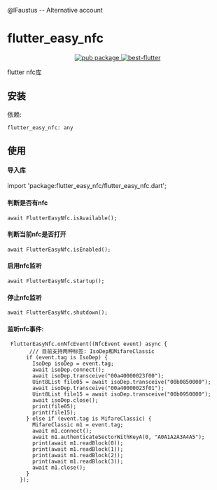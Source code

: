 @lFaustus -- Alternative account

# flutter_easy_nfc

<p align="center">
    <a href="https://pub.dartlang.org/packages/flutter_easy_nfc">
        <img src="https://img.shields.io/pub/v/flutter_easy_nfc.svg" alt="pub package" />
    </a>
    <a target="_blank" href="https://shang.qq.com/wpa/qunwpa?idkey=a71a2504cda4cc9ace3320f2dc588bdae928abc671e903463caeb71ec9302c2c"><img border="0" src="https://pub.idqqimg.com/wpa/images/group.png" alt="best-flutter" title="best-flutter"></a>
</p>

flutter nfc库

## 安装

依赖:

```
flutter_easy_nfc: any
```

## 使用


#### 导入库

import 'package:flutter_easy_nfc/flutter_easy_nfc.dart';

#### 判断是否有nfc

```
await FlutterEasyNfc.isAvailable();
```

#### 判断当前nfc是否打开

```
await FlutterEasyNfc.isEnabled();
```

#### 启用nfc监听

```
await FlutterEasyNfc.startup();
```

#### 停止nfc监听
```
await FlutterEasyNfc.shutdown();
```


#### 监听nfc事件:

```
 FlutterEasyNfc.onNfcEvent((NfcEvent event) async {
       /// 目前支持两种标签: IsoDep和MifareClassic
      if (event.tag is IsoDep) {
        IsoDep isoDep = event.tag;
        await isoDep.connect();
        await isoDep.transceive("00a40000023f00");
        Uint8List file05 = await isoDep.transceive("00b0850000");
        await isoDep.transceive("00a40000023f01");
        Uint8List file15 = await isoDep.transceive("00b0950000");
        await isoDep.close();
        print(file05);
        print(file15);
      } else if (event.tag is MifareClassic) {
        MifareClassic m1 = event.tag;
        await m1.connect();
        await m1.authenticateSectorWithKeyA(0, "A0A1A2A3A4A5");
        print(await m1.readBlock(0));
        print(await m1.readBlock(1));
        print(await m1.readBlock(2));
        print(await m1.readBlock(3));
        await m1.close();
      }
    });
```
